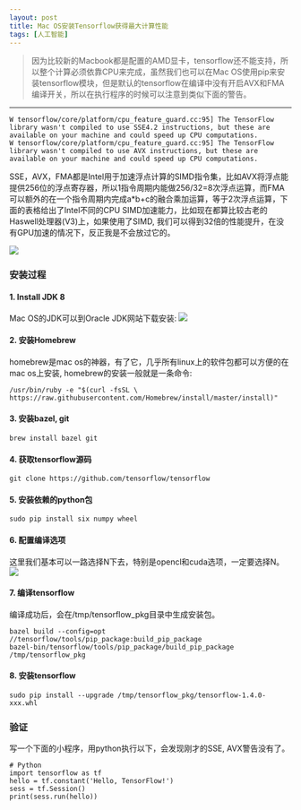 ```yaml
---
layout: post
title: Mac OS安装Tensorflow获得最大计算性能
tags: [人工智能]
---
```


> 因为比较新的Macbook都是配置的AMD显卡，tensorflow还不能支持，所以整个计算必须依靠CPU来完成，虽然我们也可以在Mac OS使用pip来安装tensorflow模块，但是默认的tensorflow在编译中没有开启AVX和FMA编译开关，所以在执行程序的时候可以注意到类似下面的警告。

------

```
W tensorflow/core/platform/cpu_feature_guard.cc:95] The TensorFlow library wasn't compiled to use SSE4.2 instructions, but these are available on your machine and could speed up CPU computations.
W tensorflow/core/platform/cpu_feature_guard.cc:95] The TensorFlow library wasn't compiled to use AVX instructions, but these are available on your machine and could speed up CPU computations.
```
SSE，AVX，FMA都是Intel用于加速浮点计算的SIMD指令集，比如AVX将浮点能提供256位的浮点寄存器，所以1指令周期内能做256/32=8次浮点运算，而FMA可以额外的在一个指令周期内完成a\*b+c的融合乘加运算，等于2次浮点运算，下面的表格给出了Intel不同的CPU SIMD加速能力，比如现在都算比较古老的Haswell处理器(V3)上，如果使用了SIMD, 我们可以得到32倍的性能提升，在没有GPU加速的情况下，反正我是不会放过它的。

![](http://ygjs-static-hz.oss-cn-beijing.aliyuncs.com/images/2018-1-17/5.jpeg)

### 安装过程

#### 1. Install JDK 8

Mac OS的JDK可以到Oracle JDK网站下载安装:
![](http://ygjs-static-hz.oss-cn-beijing.aliyuncs.com/images/2018-1-17/6.jpeg)

#### 2. 安装Homebrew
homebrew是mac os的神器，有了它，几乎所有linux上的软件包都可以方便的在mac os上安装, homebrew的安装一般就是一条命令:
```
/usr/bin/ruby -e "$(curl -fsSL \
https://raw.githubusercontent.com/Homebrew/install/master/install)"
```
#### 3. 安装bazel, git

```
brew install bazel git
```

#### 4. 获取tensorflow源码

```
git clone https://github.com/tensorflow/tensorflow
```

#### 5. 安装依赖的python包

```
sudo pip install six numpy wheel
```

#### 6. 配置编译选项

这里我们基本可以一路选择N下去，特别是opencl和cuda选项，一定要选择N。
![](http://ygjs-static-hz.oss-cn-beijing.aliyuncs.com/images/2018-1-17/7.jpeg)

#### 7. 编译tensorflow
编译成功后，会在/tmp/tensorflow_pkg目录中生成安装包。
```
bazel build --config=opt //tensorflow/tools/pip_package:build_pip_package
bazel-bin/tensorflow/tools/pip_package/build_pip_package /tmp/tensorflow_pkg
```
#### 8. 安装tensorflow

```
sudo pip install --upgrade /tmp/tensorflow_pkg/tensorflow-1.4.0-xxx.whl
```

### 验证

写一个下面的小程序，用python执行以下，会发现刚才的SSE, AVX警告没有了。
```
# Python
import tensorflow as tf
hello = tf.constant('Hello, TensorFlow!')
sess = tf.Session()
print(sess.run(hello))
```
